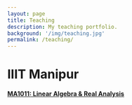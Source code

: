 ```yaml
---
layout: page
title: Teaching
description: My teaching portfolio.
background: '/img/teaching.jpg'
permalink: /teaching/
---
```


# IIIT Manipur

**[MA1011: Linear Algebra & Real Analysis](/teaching/IIIT/ma1011)**
